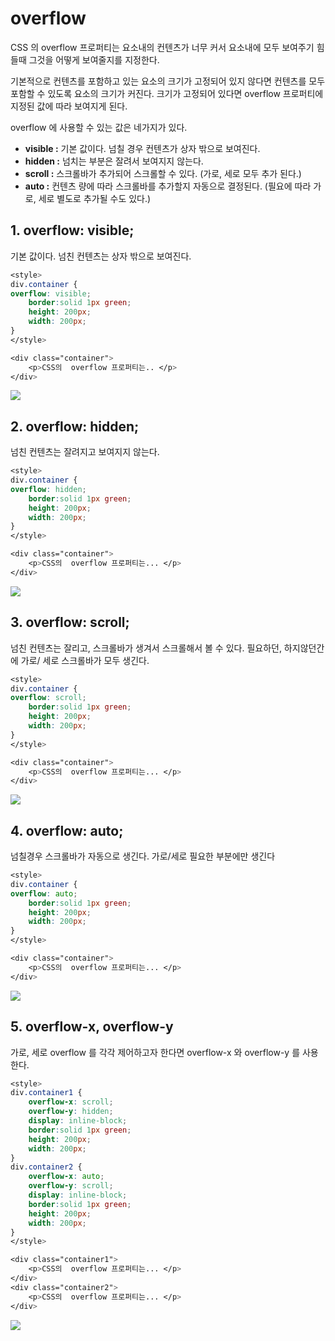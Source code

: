 overflow
===

CSS 의 overflow 프로퍼티는 요소내의 컨텐츠가 너무 커서 요소내에 모두 보여주기 힘들때 그것을 어떻게 보여줄지를 지정한다. 

기본적으로 컨텐츠를 포함하고 있는 요소의 크기가 고정되어 있지 않다면 컨텐츠를 모두 포함할 수 있도록 요소의 크기가 커진다. 크기가 고정되어 있다면 overflow 프로퍼티에 지정된 값에 따라 보여지게 된다.

overflow 에 사용할 수 있는 값은 네가지가 있다.

- **visible :** 기본 값이다. 넘칠 경우 컨텐츠가 상자 밖으로 보여진다.
- **hidden :** 넘치는 부분은 잘려서 보여지지 않는다.
- **scroll :** 스크롤바가 추가되어 스크롤할 수 있다. (가로, 세로 모두 추가 된다.)
- **auto :** 컨텐츠 량에 따라 스크롤바를 추가할지 자동으로 결정된다. (필요에 따라 가로, 세로 별도로 추가될 수도 있다.)

## 1. overflow: visible;

기본 값이다. 넘친 컨텐츠는 상자 밖으로 보여진다.

```css
<style>
div.container {
overflow: visible;
    border:solid 1px green;
    height: 200px;
    width: 200px;
}
</style>

<div class="container">
    <p>CSS의  overflow 프로퍼티는.. </p>
</div>
```

![](https://img1.daumcdn.net/thumb/R1280x0/?scode=mtistory2&fname=https%3A%2F%2Ft1.daumcdn.net%2Fcfile%2Ftistory%2F9944E2445AF3006616)

## 2. overflow: hidden;

넘친 컨텐츠는 잘려지고 보여지지 않는다.

```css
<style>
div.container {
overflow: hidden;
    border:solid 1px green;
    height: 200px;
    width: 200px;
}
</style>

<div class="container">
    <p>CSS의  overflow 프로퍼티는... </p>
</div>
```

![](https://img1.daumcdn.net/thumb/R1280x0/?scode=mtistory2&fname=https%3A%2F%2Ft1.daumcdn.net%2Fcfile%2Ftistory%2F99635E425AF3007830)

## 3. overflow: scroll;
넘친 컨텐츠는 잘리고, 스크롤바가 생겨서 스크롤해서 볼 수 있다. 필요하던, 하지않던간에 가로/ 세로 스크롤바가 모두 생긴다.

```css
<style>
div.container {
overflow: scroll;
    border:solid 1px green;
    height: 200px;
    width: 200px;
}
</style>

<div class="container">
    <p>CSS의  overflow 프로퍼티는... </p>
</div>
```
![](https://img1.daumcdn.net/thumb/R1280x0/?scode=mtistory2&fname=https%3A%2F%2Ft1.daumcdn.net%2Fcfile%2Ftistory%2F99FCAC4E5AF3008D01)

## 4. overflow: auto;
넘칠경우 스크롤바가 자동으로 생긴다. 가로/세로 필요한 부분에만 생긴다

```css
<style>
div.container {
overflow: auto;
    border:solid 1px green;
    height: 200px;
    width: 200px;
}
</style>

<div class="container">
    <p>CSS의  overflow 프로퍼티는... </p>
</div>
```

![](https://img1.daumcdn.net/thumb/R1280x0/?scode=mtistory2&fname=https%3A%2F%2Ft1.daumcdn.net%2Fcfile%2Ftistory%2F9927D8435AF3009C0C)

## 5. overflow-x, overflow-y
가로, 세로 overflow 를 각각 제어하고자 한다면 overflow-x 와 overflow-y 를 사용한다.

```css
<style>
div.container1 {
    overflow-x: scroll;
    overflow-y: hidden;
    display: inline-block;
    border:solid 1px green;
    height: 200px;
    width: 200px;
}
div.container2 {
    overflow-x: auto;
    overflow-y: scroll;
    display: inline-block;
    border:solid 1px green;
    height: 200px;
    width: 200px;
}
</style>

<div class="container1">
    <p>CSS의  overflow 프로퍼티는... </p>
</div>
<div class="container2">
    <p>CSS의  overflow 프로퍼티는... </p>
</div>
```
![](https://img1.daumcdn.net/thumb/R1280x0/?scode=mtistory2&fname=https%3A%2F%2Ft1.daumcdn.net%2Fcfile%2Ftistory%2F992390485AF300AD23)